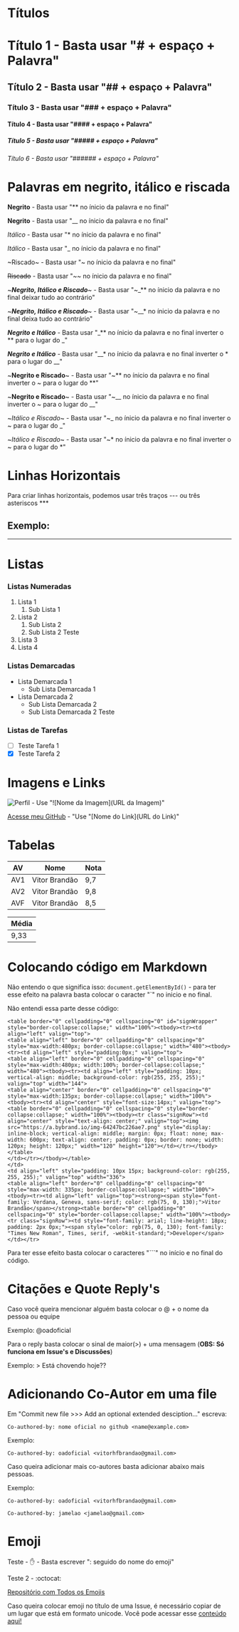 # Títulos
# Título 1 -  Basta usar "# + espaço + Palavra"
## Título 2 -  Basta usar "## + espaço + Palavra"
### Título 3 -  Basta usar "### + espaço + Palavra"
#### Título 4 -  Basta usar "#### + espaço + Palavra"
##### Título 5 -  Basta usar "##### + espaço + Palavra"
###### Título 6 -  Basta usar "###### + espaço + Palavra"

# Palavras em negrito, itálico e riscada
**Negrito** - Basta usar "** no ínicio da palavra e no final"

__Negrito__ - Basta usar "__ no ínicio da palavra e no final"

*Itálico* - Basta usar "* no ínicio da palavra e no final"

_Itálico_ - Basta usar "_ no ínicio da palavra e no final"

~Riscado~ - Basta usar "~ no ínicio da palavra e no final"

~~Riscado~~ - Basta usar "~~ no ínicio da palavra e no final"

~_**Negrito, Itálico e Riscado**_~ - Basta usar "~_** no ínicio da palavra e no final deixar tudo ao contrário"

~__*Negrito, Itálico e Riscado*__~ - Basta usar "~__* no ínicio da palavra e no final deixa tudo ao contrário"

_**Negrito e Itálico**_ - Basta usar "_** no ínicio da palavra e no final inverter o ** para o lugar do _"

__*Negrito e Itálico*__ - Basta usar "__* no ínicio da palavra e no final inverter o * para o lugar do __"

~**Negrito e Riscado**~ - Basta usar "~** no ínicio da palavra e no final inverter o ~ para o lugar do **"

~__Negrito e Riscado__~ - Basta usar "~__ no ínicio da palavra e no final inverter o ~ para o lugar do __"

~_Itálico e Riscado_~ - Basta usar "~_ no ínicio da palavra e no final inverter o ~ para o lugar do _"

~*Itálico e Riscado*~ - Basta usar "~* no ínicio da palavra e no final inverter o ~ para o lugar do *"

# Linhas Horizontais

Para criar linhas horizontais, podemos usar três traços --- ou três asteriscos ***

Exemplo:
---
***

# Listas
### Listas Numeradas
1. Lista 1
   1. Sub Lista 1
1. Lista 2
   1. Sub Lista 2
   1. Sub Lista 2 Teste 
1. Lista 3
1. Lista 4

### Listas Demarcadas
* Lista Demarcada 1
   * Sub Lista Demarcada 1
* Lista Demarcada 2
  * Sub Lista Demarcada 2
  * Sub Lista Demarcada 2 Teste

### Listas de Tarefas
- [ ] Teste Tarefa 1
- [x] Teste Tarefa 2

# Imagens e Links

![Perfil](https://user-images.githubusercontent.com/86865137/229195618-431bc7d7-c04a-4fbf-8e5c-b5506ba016a5.png) - Use "![Nome da Imagem](URL da Imagem)"

[Acesse meu GitHub](https://github.com/oadoficial) - "Use "[Nome do Link](URL do Link)"

# Tabelas

AV | Nome | Nota
--- | --- | ---
AV1 | Vitor Brandão | 9,7
AV2 | Vitor Brandão | 9,8
AVF | Vitor Brandão | 8,5

| Média |
--- |
9,33 |

# Colocando código em Markdown

Não entendo o que significa isso: `document.getElementById()` - para ter esse efeito na palavra basta colocar o caracter "`" no inicio e no final.

Não entendi essa parte desse código:
```
<table border="0" cellpadding="0" cellspacing="0" id="signWrapper" style="border-collapse:collapse;" width="100%"><tbody><tr><td align="left" valign="top">
<table align="left" border="0" cellpadding="0" cellspacing="0" style="max-width:480px; border-collapse:collapse;" width="480"><tbody><tr><td align="left" style="padding:0px;" valign="top">
<table align="left" border="0" cellpadding="0" cellspacing="0" style="max-width:480px; width:100%; border-collapse:collapse;" width="480"><tbody><tr><td align="left" style="padding: 10px; vertical-align: middle; background-color: rgb(255, 255, 255);" valign="top" width="144">
<table align="center" border="0" cellpadding="0" cellspacing="0" style="max-width:135px; border-collapse:collapse;" width="100%"><tbody><tr><td align="center" style="font-size:14px;" valign="top">
<table border="0" cellpadding="0" cellspacing="0" style="border-collapse:collapse;" width="100%"><tbody><tr class="signRow"><td align="center" style="text-align: center;" valign="top"><img src="https://a.bybrand.io/img-64247bc226ae7.png" style="display: inline-block; vertical-align: middle; margin: 0px; float: none; max-width: 600px; text-align: center; padding: 0px; border: none; width: 120px; height: 120px;" width="120" height="120"></td></tr></tbody></table>
</td></tr></tbody></table>
</td>
<td align="left" style="padding: 10px 15px; background-color: rgb(255, 255, 255);" valign="top" width="336">
<table align="left" border="0" cellpadding="0" cellspacing="0" style="max-width: 335px; border-collapse:collapse;" width="100%"><tbody><tr><td align="left" valign="top"><strong><span style="font-family: Verdana, Geneva, sans-serif; color: rgb(75, 0, 130);">Vitor Brandão</span></strong><table border="0" cellpadding="0" cellspacing="0" style="border-collapse:collapse;" width="100%"><tbody><tr class="signRow"><td style="font-family: arial; line-height: 18px; padding: 2px 0px;"><span style="color: rgb(75, 0, 130); font-family: "Times New Roman", Times, serif, -webkit-standard;">Developer</span></td></tr>
```

Para ter esse efeito basta colocar o caracteres "```" no início e no final do código.

# Citações e Quote Reply's

Caso você queira mencionar alguém basta colocar o @ + o nome da pessoa ou equipe

Exemplo: @oadoficial

Para o reply basta colocar o sinal de maior(>) + uma mensagem (**OBS: Só funciona em Issue's e Discussões**)

Exemplo: > Está chovendo hoje??

# Adicionando Co-Autor em uma file

Em "Commit new file >>> Add an optional extended desciption..." escreva:

`Co-authored-by: nome oficial no github <name@example.com>`

Exemplo:

`Co-authored-by: oadoficial <vitorhfbrandao@gmail.com>`

Caso queira adicionar mais co-autores basta adicionar abaixo mais pessoas.

Exemplo:

`Co-authored-by: oadoficial <vitorhfbrandao@gmail.com>`

`Co-authored-by: jamelao <jamelao@gmail.com>`

# Emoji

Teste - ✋ - Basta escrever ": seguido do nome do emoji"

Teste 2 - :octocat:

[Repositório com Todos os Emojis](https://github.com/ikatyang/emoji-cheat-sheet/blob/master/README.md)

Caso queira colocar emoji no título de uma Issue, é necessário copiar de um lugar que está em formato unicode. Você pode acessar esse [conteúdo aqui!](https://emojipedia.org)
